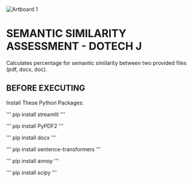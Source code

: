 ![Artboard 1](https://github.com/Estphu/JawadDev/assets/77625791/cf256300-fd98-4245-b7e0-490751ca10f3)
# SEMANTIC SIMILARITY ASSESSMENT - DOTECH J

Calculates percentage for semantic similarity between two provided files (pdf, docx, doc).  

## BEFORE EXECUTING

Install These Python Packages:

'''
pip install streamlit
'''

'''
pip install PyPDF2
'''

'''
pip install docx
'''

'''
pip install sentence-transformers
'''

'''
pip install annoy
'''

'''
pip install scipy
'''



